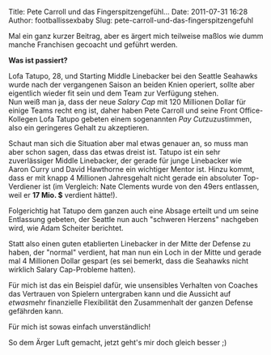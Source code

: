 Title: Pete Carroll und das Fingerspitzengefühl...
Date: 2011-07-31 16:28
Author: footballissexbaby
Slug: pete-carroll-und-das-fingerspitzengefuhl

Mal ein ganz kurzer Beitrag, aber es ärgert mich teilweise maßlos wie
dumm manche Franchisen gecoacht und geführt werden.

**Was ist passiert?**

Lofa Tatupo, 28, und Starting Middle Linebacker bei den Seattle Seahawks
wurde nach der vergangenen Saison an beiden Knien operiert, sollte aber
eigentlich wieder fit sein und dem Team zur Verfügung stehen.  
Nun weiß man ja, dass der neue *Salary Cap* mit 120 Millionen Dollar
für einige Teams recht eng ist, daher haben Pete Carroll und seine Front
Office-Kollegen Lofa Tatupo gebeten einem sogenannten *Pay
Cut*zuzustimmen, also ein geringeres Gehalt zu akzeptieren.

Schaut man sich die Situation aber mal etwas genauer an, so muss man
aber schon sagen, dass das etwas dreist ist. Tatupo ist ein sehr
zuverlässiger Middle Linebacker, der gerade für junge Linebacker wie
Aaron Curry und David Hawthorne ein wichtiger Mentor ist. Hinzu kommt,
dass er mit knapp 4 Millionen Jahresgehalt nicht gerade ein absoluter
Top-Verdiener ist (im Vergleich: Nate Clements wurde von den 49ers
entlassen, weil er **17 Mio. \$** verdient hätte!).

Folgerichtig hat Tatupo dem ganzen auch eine Absage erteilt und um seine
Entlassung gebeten, der Seattle nun auch "schweren Herzens" nachgeben
wird, wie Adam Scheiter berichtet.

Statt also einen guten etablierten Linebacker in der Mitte der Defense
zu haben, der "normal" verdient, hat man nun ein Loch in der Mitte und
gerade mal 4 Millionen Dollar gespart (es sei bemerkt, dass die Seahawks
nicht wirklich Salary Cap-Probleme hatten).

Für mich ist das ein Beispiel dafür, wie unsensibles Verhalten von
Coaches das Vertrauen von Spielern untergraben kann und die Aussicht auf
*etwas*mehr finanzielle Flexibilität den Zusammenhalt der ganzen Defense
gefährden kann.

Für mich ist sowas einfach unverständlich!

So dem Ärger Luft gemacht, jetzt geht's mir doch gleich besser ;)
